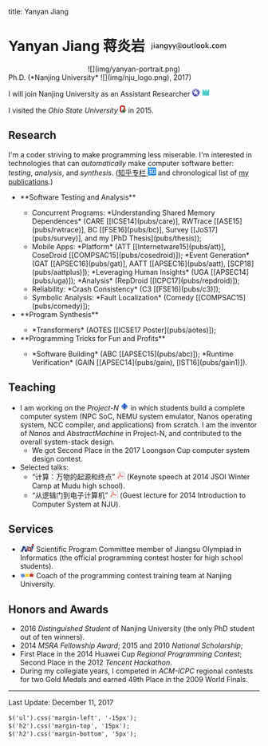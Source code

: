 title: Yanyan Jiang

# Yanyan Jiang 蒋炎岩 ![](img/email.png)

<div class="row gutter" markdown="1">
<div class="col-lg-3 col-md-3 col-sm-4 col-xs-5">
  <center>![](img/yanyan-portrait.png)</center>
</div>
Ph.D. (*Nanjing University* ![](img/nju_logo.png), 2017)

I will join Nanjing University as an Assistant Researcher
[![](/static/img/logo-spar-small.png)](/spar/)
[![](/static/img/logo-castle-small.png)](http://sccpu2.cse.ust.hk/castle/index.html)

I visited the *Ohio State University* ![](img/buckeye.png) in 2015.
</div>

## Research

I'm a coder striving to make programming less miserable. I'm interested in technologies that can *automatically* make computer software better: *testing*, *analysis*, and *synthesis*. ([知乎专栏 ![](img/zhihu.png)](https://zhuanlan.zhihu.com/se-research/) and chronological list of [my publications](pub).)

<div class="row gutter" markdown="1">
<div class="col-lg-7 col-md-7 col-sm-12">
<ul>
  <li>**Software Testing and Analysis**</li>
  <ul>
    <li>Concurrent Programs: *Understanding Shared Memory Dependences* (CARE [[ICSE14](pubs/care)], RWTrace [[ASE15](pubs/rwtrace)], BC [[FSE16](pubs/bc)], Survey [[JoS17](pubs/survey)], and my [PhD Thesis](pubs/thesis));</li>
    <li>Mobile Apps: *Platform* (ATT [[Internetware15](pubs/att)], CoseDroid [[COMPSAC15](pubs/cosedroid)]); *Event Generation* (GAT [[APSEC16](pubs/gat)], AATT [[APSEC16](pubs/aatt), [SCP18](pubs/aattplus)]); *Leveraging Human Insights* (UGA [[APSEC14](pubs/uga)]); *Analysis* (RepDroid [[ICPC17](pubs/repdroid)]);</li>
    <li>Reliability: *Crash Consistency* (C3 [[FSE16](pubs/c3)]);</li>
    <li>Symbolic Analysis: *Fault Localization* (Comedy [[COMPSAC15](pubs/comedy)]);</li>
  </ul>
  <li>**Program Synthesis**</li>
  <ul>
    <li>*Transformers* (AOTES [[ICSE17 Poster](pubs/aotes)]);</li>
  </ul>
  <li>**Programming Tricks for Fun and Profits**</li>
  <ul>
    <li>*Software Building* (ABC [[APSEC15](pubs/abc)]); *Runtime Verification* (GAIN [[APSEC14](pubs/gain), [IST16](pubs/gain1)]).</li>
  </ul>
</ul>
</div>
<div class="col-lg-5 col-md-5 col-sm-12" style="vertical-align:middle">
</div>
</div>


## Teaching

* I am working on the *Project-N* ![](img/logo-n.png) in which students build a complete computer system (NPC SoC, NEMU system emulator, Nanos operating system, NCC compiler, and applications) from scratch. I am the inventor of *Nanos* and *AbstractMachine* in Project-N, and contributed to the overall system-stack design.
    * We got Second Place in the 2017 Loongson Cup computer system design contest.
* Selected talks:
    * “计算：万物的起源和终点” [![](/static/img/icon-pdf.png)](teach/20140121.pdf) (Keynote speech at 2014 JSOI Winter Camp at Mudu high school).
    * “从逻辑门到电子计算机” [![](/static/img/icon-pdf.png)](teach/20141008.pdf) (Guest lecture for 2014 Introduction to Computer System at NJU).

## Services

* ![](img/noi.png) Scientific Program Committee member of Jiangsu Olympiad in Informatics (the official programming contest hoster for high school students).
* ![](img/acmicpc.png) Coach of the programming contest training team at Nanjing University.

## Honors and Awards
* 2016 *Distinguished Student* of Nanjing University (the only PhD student out of ten winners).
* 2014 *MSRA Fellowship Award*; 2015 and 2010 *National Scholarship*;
* First Place in the 2014 Huawei Cup *Regional Programming Contest*; Second Place in the 2012 *Tencent Hackathon*.
* During my collegiate years, I competed in *ACM-ICPC* regional contests for two Gold Medals and earned 49th Place in the 2009 World Finals.

<hr>

Last Update: December 11, 2017 

~~~{.customjs}
$('ul').css('margin-left', '-15px');
$('h2').css('margin-top', '15px');
$('h2').css('margin-bottom', '5px');
~~~
